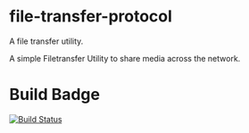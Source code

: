 # file-transfer-protocol
A file transfer utility.


A simple Filetransfer Utility to share media across the network.

# Build Badge
[![Build Status](https://travis-ci.org/ParthKolekar/ftutil.svg?branch=master)](https://travis-ci.org/ParthKolekar/ftutil)
